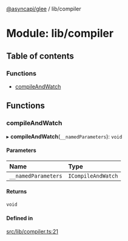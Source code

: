 [@asyncapi/glee](../README.md) / lib/compiler

# Module: lib/compiler

## Table of contents

### Functions

- [compileAndWatch](lib_compiler.md#compileandwatch)

## Functions

### compileAndWatch

▸ **compileAndWatch**(`__namedParameters`): `void`

#### Parameters

| Name | Type |
| :------ | :------ |
| `__namedParameters` | `ICompileAndWatch` |

#### Returns

`void`

#### Defined in

[src/lib/compiler.ts:21](https://github.com/asyncapi/glee/blob/bec021e/src/lib/compiler.ts#L21)
